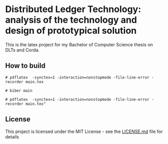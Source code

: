 # Distributed Ledger Technology: analysis of the technology and design of prototypical solution

This is the latex project for my Bachelor of Computer Science thesis on DLTs and Corda.

## How to build
```
# pdflatex  -synctex=1 -interaction=nonstopmode -file-line-error -recorder main.tex 

# biber main

# pdflatex  -synctex=1 -interaction=nonstopmode -file-line-error -recorder main.tex"
```

## License

This project is licensed under the MIT License - see the [LICENSE.md](LICENSE.md) file for details

